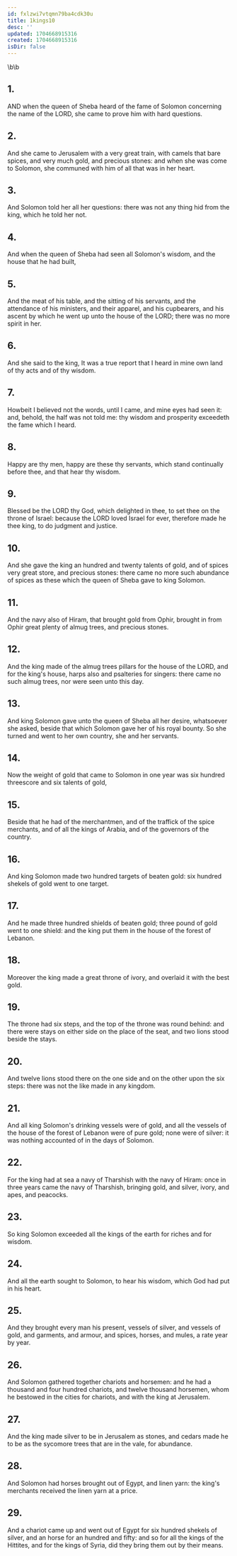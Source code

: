 ```yaml
---
id: fxlzwi7vtqmn79ba4cdk30u
title: 1kings10
desc: ''
updated: 1704668915316
created: 1704668915316
isDir: false
---
```

\b\b
## 1.
AND when the queen of Sheba heard of the fame of Solomon concerning the name of the LORD, she came to prove him with hard questions.
## 2.
And she came to Jerusalem with a very great train, with camels that bare spices, and very much gold, and precious stones: and when she was come to Solomon, she communed with him of all that was in her heart.
## 3.
And Solomon told her all her questions: there was not any thing hid from the king, which he told her not.
## 4.
And when the queen of Sheba had seen all Solomon's wisdom, and the house that he had built,
## 5.
And the meat of his table, and the sitting of his servants, and the attendance of his ministers, and their apparel, and his cupbearers, and his ascent by which he went up unto the house of the LORD; there was no more spirit in her.
## 6.
And she said to the king, It was a true report that I heard in mine own land of thy acts and of thy wisdom.
## 7.
Howbeit I believed not the words, until I came, and mine eyes had seen it: and, behold, the half was not told me: thy wisdom and prosperity exceedeth the fame which I heard.
## 8.
Happy are thy men, happy are these thy servants, which stand continually before thee, and that hear thy wisdom.
## 9.
Blessed be the LORD thy God, which delighted in thee, to set thee on the throne of Israel: because the LORD loved Israel for ever, therefore made he thee king, to do judgment and justice.
## 10.
And she gave the king an hundred and twenty talents of gold, and of spices very great store, and precious stones: there came no more such abundance of spices as these which the queen of Sheba gave to king Solomon.
## 11.
And the navy also of Hiram, that brought gold from Ophir, brought in from Ophir great plenty of almug trees, and precious stones.
## 12.
And the king made of the almug trees pillars for the house of the LORD, and for the king's house, harps also and psalteries for singers: there came no such almug trees, nor were seen unto this day.
## 13.
And king Solomon gave unto the queen of Sheba all her desire, whatsoever she asked, beside that which Solomon gave her of his royal bounty.  So she turned and went to her own country, she and her servants.
## 14.
Now the weight of gold that came to Solomon in one year was six hundred threescore and six talents of gold,
## 15.
Beside that he had of the merchantmen, and of the traffick of the spice merchants, and of all the kings of Arabia, and of the governors of the country.
## 16.
And king Solomon made two hundred targets of beaten gold: six hundred shekels of gold went to one target.
## 17.
And he made three hundred shields of beaten gold; three pound of gold went to one shield: and the king put them in the house of the forest of Lebanon.
## 18.
Moreover the king made a great throne of ivory, and overlaid it with the best gold.
## 19.
The throne had six steps, and the top of the throne was round behind: and there were stays on either side on the place of the seat, and two lions stood beside the stays.
## 20.
And twelve lions stood there on the one side and on the other upon the six steps: there was not the like made in any kingdom.
## 21.
And all king Solomon's drinking vessels were of gold, and all the vessels of the house of the forest of Lebanon were of pure gold; none were of silver: it was nothing accounted of in the days of Solomon.
## 22.
For the king had at sea a navy of Tharshish with the navy of Hiram: once in three years came the navy of Tharshish, bringing gold, and silver, ivory, and apes, and peacocks.
## 23.
So king Solomon exceeded all the kings of the earth for riches and for wisdom.
## 24.
And all the earth sought to Solomon, to hear his wisdom, which God had put in his heart.
## 25.
And they brought every man his present, vessels of silver, and vessels of gold, and garments, and armour, and spices, horses, and mules, a rate year by year.
## 26.
And Solomon gathered together chariots and horsemen: and he had a thousand and four hundred chariots, and twelve thousand horsemen, whom he bestowed in the cities for chariots, and with the king at Jerusalem.
## 27.
And the king made silver to be in Jerusalem as stones, and cedars made he to be as the sycomore trees that are in the vale, for abundance.
## 28.
And Solomon had horses brought out of Egypt, and linen yarn: the king's merchants received the linen yarn at a price.
## 29.
And a chariot came up and went out of Egypt for six hundred shekels of silver, and an horse for an hundred and fifty: and so for all the kings of the Hittites, and for the kings of Syria, did they bring them out by their means.
